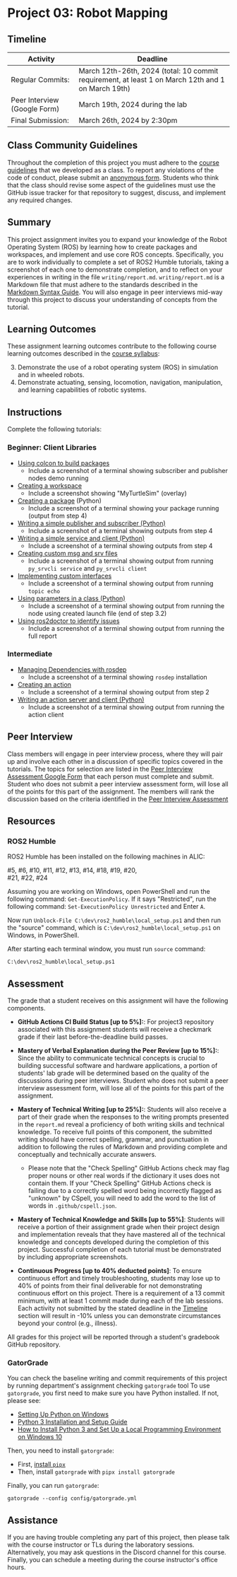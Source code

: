 # Project 03: Robot Mapping

## Timeline

Activity                   | Deadline
-------------------------- | ------------------------------
Regular Commits:  | March 12th-26th, 2024 (total: 10 commit requirement, at least 1 on March 12th and 1 on March 19th)
Peer Interview (Google Form) | March 19th, 2024 during the lab
Final Submission: | March 26th, 2024 by 2:30pm

## Class Community Guidelines

Throughout the completion of this project you must adhere to the [course guidelines](https://github.com/CMPSC-304-Robotic-Agents-Spring-2024/course_information) that we developed as a class. To report any violations of the code of conduct, please submit an [anonymous form](https://forms.gle/tePfnLY12hyN1Xbd6). Students who think that the class should revise some aspect of the guidelines must use the GitHub issue tracker for that repository to suggest, discuss, and implement any required changes.

## Summary

This project assignment invites you to expand your knowledge of the Robot Operating System (ROS) by learning how to create packages and workspaces, and implement and use core ROS concepts. Specifically, you are to work individually to complete a set of ROS2 Humble tutorials, taking a screenshot of each one to demonstrate completion, and to reflect on your experiences in writing in the file `writing/report.md`. `writing/report.md` is a Markdown file that must adhere to the standards described in the [Markdown Syntax Guide](https://guides.github.com/features/mastering-markdown/). You will also engage in peer interviews mid-way through this project to discuss your understanding of concepts from the tutorial.

## Learning Outcomes

These assignment learning outcomes contribute to the following course learning outcomes described in the [course syllabus](https://github.com/CMPSC-304-Robotic-Agents-Spring-2024/course_information):

3. Demonstrate the use of a robot operating system (ROS) in simulation and in wheeled robots.
4. Demonstrate actuating, sensing, locomotion, navigation, manipulation, and learning capabilities of robotic systems.

## Instructions

Complete the following tutorials:

### Beginner: Client Libraries

- [Using colcon to build packages](https://docs.ros.org/en/humble/Tutorials/Beginner-Client-Libraries/Colcon-Tutorial.html)
  - Include a screenshot of a terminal showing subscriber and publisher nodes demo running
- [Creating a workspace](https://docs.ros.org/en/humble/Tutorials/Beginner-Client-Libraries/Creating-A-Workspace/Creating-A-Workspace.html)
  - Include a screenshot showing "MyTurtleSim" (overlay)
- [Creating a package](https://docs.ros.org/en/humble/Tutorials/Beginner-Client-Libraries/Creating-Your-First-ROS2-Package.html) (Python)
  - Include a screenshot of a terminal showing your package running (output from step 4)
- [Writing a simple publisher and subscriber (Python)](https://docs.ros.org/en/humble/Tutorials/Beginner-Client-Libraries/Writing-A-Simple-Py-Publisher-And-Subscriber.html)
  - Include a screenshot of a terminal showing outputs from step 4
- [Writing a simple service and client (Python)](https://docs.ros.org/en/humble/Tutorials/Beginner-Client-Libraries/Writing-A-Simple-Py-Service-And-Client.html)
  - Include a screenshot of a terminal showing outputs from step 4
- [Creating custom msg and srv files](https://docs.ros.org/en/humble/Tutorials/Beginner-Client-Libraries/Custom-ROS2-Interfaces.html)
  - Include a screenshot of a terminal showing output from running `py_srvcli service` and `py_srvcli client`
- [Implementing custom interfaces](https://docs.ros.org/en/humble/Tutorials/Beginner-Client-Libraries/Single-Package-Define-And-Use-Interface.html)
  - Include a screenshot of a terminal showing output from running `topic echo`
- [Using parameters in a class (Python)](https://docs.ros.org/en/humble/Tutorials/Beginner-Client-Libraries/Using-Parameters-In-A-Class-Python.html)
  - Include a screenshot of a terminal showing output from running the node using created launch file (end of step 3.2)
- [Using ros2doctor to identify issues](https://docs.ros.org/en/humble/Tutorials/Beginner-Client-Libraries/Getting-Started-With-Ros2doctor.html)
  - Include a screenshot of a terminal showing output from running the full report

### Intermediate

- [Managing Dependencies with rosdep](https://docs.ros.org/en/humble/Tutorials/Intermediate/Rosdep.html)
  - Include a screenshot of a terminal showing `rosdep` installation
- [Creating an action](https://docs.ros.org/en/humble/Tutorials/Intermediate/Creating-an-Action.html)
  - Include a screenshot of a terminal showing output from step 2
- [Writing an action server and client (Python)](https://docs.ros.org/en/humble/Tutorials/Intermediate/Writing-an-Action-Server-Client/Py.html)
  - Include a screenshot of a terminal showing output from running the action client

## Peer Interview

Class members will engage in peer interview process, where they will pair up and involve each other in a discussion of specific topics covered in the tutorials. The topics for selection are listed in the [Peer Interview Assessment Google Form]() that each person must complete and submit. Student who does not submit a peer interview assessment form, will lose all of the points for this part of the assignment. The members will rank the discussion based on the criteria identified in the [Peer Interview Assessment]()

## Resources

### ROS2 Humble

ROS2 Humble has been installed on the following machines in ALIC:

#5, 
#6, 
#10, 
#11, 
#12, 
#13, 
#14, 
#18, 
#19, 
#20,  
#21, 
#22, 
#24

Assuming you are working on Windows, open PowerShell and run the following command:
`Get-ExecutionPolicy`. If it says "Restricted", run the following command: `Set-ExecutionPolicy Unrestricted` and Enter `A`. 

Now run `Unblock-File C:\dev\ros2_humble\local_setup.ps1` and then run the "source" command, which is `C:\dev\ros2_humble\local_setup.ps1` on Windows, in PowerShell.

After starting each terminal window, you must run `source` command:

`C:\dev\ros2_humble\local_setup.ps1`

## Assessment

The grade that a student receives on this assignment will have the following components.

- **GitHub Actions CI Build Status [up to 5%]:**: For project3 repository associated with this assignment students will receive a checkmark grade if their last before-the-deadline build passes.

- **Mastery of Verbal Explanation during the Peer Review [up to 15%]:**: Since the ability to communicate technical concepts is crucial to building successful software and hardware applications, a portion of students' lab grade will be determined based on the quality of the discussions during peer interviews. Student who does not submit a peer interview assessment form, will lose all of the points for this part of the assignment.

- **Mastery of Technical Writing [up to 25%]:**: Students will also receive a part of their grade when the responses to the writing prompts presented in the `report.md` reveal a proficiency of both writing skills and technical knowledge. To receive full points of this component, the submitted writing should have correct spelling, grammar, and punctuation in addition to following the rules of Markdown and providing complete and conceptually and technically accurate answers.

  - Please note that the "Check Spelling" GitHub Actions check may flag proper nouns or other real words if the dictionary it uses does not contain them. If your "Check Spelling" GitHub Actions check is failing due to a correctly spelled word being incorrectly flagged as "unknown" by CSpell, you will need to add the word to the list of words in `.github/cspell.json`.

- **Mastery of Technical Knowledge and Skills [up to 55%]**: Students will receive a portion of their assignment grade when their project design and implementation reveals that they have mastered all of the technical knowledge and concepts developed during the completion of this project. Successful completion of each  tutorial must be demonstrated by including appropriate screenshots.

- **Continuous Progress [up to 40% deducted points]**: To ensure continuous effort and timely troubleshooting, students may lose up to 40% of points from their final deliverable for not demonstrating continuous effort on this project. There is a requirement of a 13 commit minimum, with at least 1 commit made during each of the lab sessions. Each activity not submitted by the stated deadline in the [Timeline](#timeline) section  will result in -10% unless you can demonstrate circumstances beyond your control (e.g., illness).

All grades for this project will be reported through a student's gradebook GitHub repository.

### GatorGrade

You can check the baseline writing and commit requirements of this project by running department's assignment checking `gatorgrade` tool To use `gatorgrade`, you first need to make sure you have Python installed. If not, please see:

- [Setting Up Python on Windows](https://realpython.com/lessons/python-windows-setup/)
- [Python 3 Installation and Setup Guide](https://realpython.com/installing-python/)
- [How to Install Python 3 and Set Up a Local Programming Environment on Windows 10](https://www.digitalocean.com/community/tutorials/how-to-install-python-3-and-set-up-a-local-programming-environment-on-windows-10)

Then, you need to install `gatorgrade`:

- First, [install `pipx`](https://pypa.github.io/pipx/installation/)
- Then, install `gatorgrade` with `pipx install gatorgrade`

Finally, you can run `gatorgrade`:

`gatorgrade --config config/gatorgrade.yml`

## Assistance

If you are having trouble completing any part of this project, then please talk with the course instructor or TLs during the laboratory sessions. Alternatively, you may ask questions in the Discord channel for this course. Finally, you can schedule a meeting during the course instructor's office hours.
